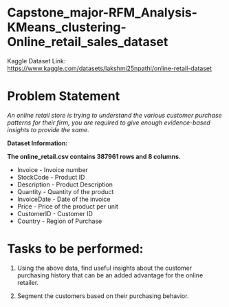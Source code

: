 # Capstone_major-RFM_Analysis-KMeans_clustering-Online_retail_sales_dataset

Kaggle Dataset Link: https://www.kaggle.com/datasets/lakshmi25npathi/online-retail-dataset

# Problem Statement

*An online retail store is trying to understand the various customer purchase patterns for their firm, you are required to give enough evidence-based insights to provide the same.*

**Dataset Information:**

**The online_retail.csv contains 387961 rows and 8 columns.**

* Invoice         - Invoice number
* StockCode       - Product ID
* Description     - Product Description
* Quantity        - Quantity of the product
* InvoiceDate     - Date of the invoice
* Price           - Price of the product per unit
* CustomerID      - Customer ID
* Country         - Region of Purchase

# **Tasks to be performed:**

1. Using the above data, find useful insights about the customer purchasing history that can be an added advantage for the online retailer.

2. Segment the customers based on their purchasing behavior.
